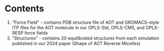 # Contents

1. "Force Field" - contains PDB structure file of AOT and GROMACS-style ITP files for the AOT molecule in our OPLS-Std, OPLS-CM5, and OPLS-RESP force fields
2. "Structures" - contains 20 equilibrated structures from each simulation published in our 2024 paper (Shape of AOT Reverse Micelles)
